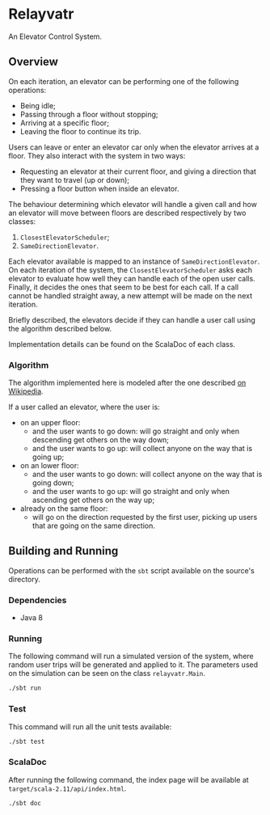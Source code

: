 # Relayvatr

An Elevator Control System.

## Overview

On each iteration, an elevator can be performing one of the following operations:

  * Being idle;
  * Passing through a floor without stopping;
  * Arriving at a specific floor;
  * Leaving the floor to continue its trip.

Users can leave or enter an elevator car only when the elevator arrives at a floor. They also interact with the system in two ways:

* Requesting an elevator at their current floor, and giving a direction that they want to travel (up or down);
* Pressing a floor button when inside an elevator.

The behaviour determining which elevator will handle a given call and how an elevator will move between floors are described respectively by two classes:

1. `ClosestElevatorScheduler`;
2. `SameDirectionElevator`.

Each elevator available is mapped to an instance of `SameDirectionElevator`. On each iteration of the system, the `ClosestElevatorScheduler` asks each elevator to evaluate how well they can handle each of the open user calls. Finally, it decides the ones that seem to be best for each call. If a call cannot be handled straight away, a new attempt will be made on the next iteration.

Briefly described, the elevators decide if they can handle a user call using the algorithm described below.

Implementation details can be found on the ScalaDoc of each class.

### Algorithm

The algorithm implemented here is modeled after the one described [on Wikipedia](https://en.wikipedia.org/wiki/Elevator#The_elevator_algorithm).

If a user called an elevator, where the user is:

  *  on an upper floor:
     - and the user wants to go down: will go straight and only when descending get others on the way down;
     - and the user wants to go up: will collect anyone on the way that is going up;
  * on an lower floor:
     - and the user wants to go down: will collect anyone on the way that is going down;
     - and the user wants to go up: will go straight and only when ascending get others on the way up;
  * already on the same floor:
     - will go on the direction requested by the first user, picking up users that are going on the same direction.


## Building and Running

Operations can be performed with the `sbt` script available on the source's directory.

### Dependencies

* Java 8

### Running

The following command will run a simulated version of the system, where random user trips will be generated and applied to it. The parameters used on the simulation can be seen on the class `relayvatr.Main`.

```bash
./sbt run
```

### Test

This command will run all the unit tests available:

```bash
./sbt test
```

### ScalaDoc

After running the following command, the index page will be available at `target/scala-2.11/api/index.html`.

```bash
./sbt doc
```
